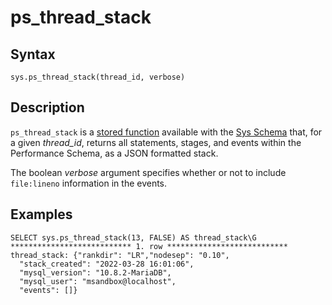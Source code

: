 
# ps_thread_stack

## Syntax


```
sys.ps_thread_stack(thread_id, verbose)
```

## Description


`ps_thread_stack` is a [stored function](../../../../../../../server-usage/programming-customizing-mariadb/stored-routines/stored-functions/README.md) available with the [Sys Schema](../README.md) that, for a given *thread_id*, returns all statements, stages, and events within the Performance Schema, as a JSON formatted stack.


The boolean *verbose* argument specifies whether or not to include `file:lineno` information in the events.


## Examples


```
SELECT sys.ps_thread_stack(13, FALSE) AS thread_stack\G
*************************** 1. row ***************************
thread_stack: {"rankdir": "LR","nodesep": "0.10",
  "stack_created": "2022-03-28 16:01:06",
  "mysql_version": "10.8.2-MariaDB",
  "mysql_user": "msandbox@localhost",
  "events": []}
```
